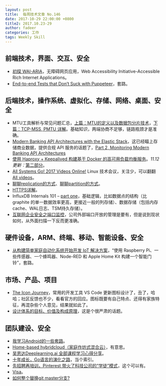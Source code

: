 ```yaml
---
layout: post
title:  每周技术文章 No.146
date: 2017-10-29 22:00:00 +0800
title2: 2017.10.23-29
author: fadeer
categories: 工作
tags: Weekly Skill
---
```


前端技术，界面、交互、安全
----
* [初探 WAI-ARIA](https://jdc.jd.com/archives/4767)，无障碍网页应用，Web Accessibility Initiative-Accessible Rich Internet Applications。
* [End-to-end Tests that Don’t Suck with Puppeteer](https://ropig.com/blog/end-end-tests-dont-suck-puppeteer/)，套路。

后端技术，操作系统、虚拟化、存储、网络、桌面、安全
----
* MTU工具解析与常见问题汇总，[上篇：MTU的定义以及数据包分片技术](http://gingerbeer.blog.51cto.com/625855/1970602)，[下篇：TCP-MSS, PMTU 详解](http://gingerbeer.blog.51cto.com/625855/1976737)。基础知识，两端协商不足够，链路瓶颈才是准确。
* [Modern Banking API Architectures with the Elastic Stack](https://www.elastic.co/blog/psd2-architectures-with-the-elastic-stack)，这已经瞄上存储商业数据，提供合规 API 服务的话题了，[Part 2, Monitoring Modern Banking API Architectures](https://www.elastic.co/blog/psd2-architectures-with-the-elastic-stack-part-ii)
* [使用 Haproxy + Keepalived 构建基于 Docker 的高可用负载均衡服务](https://blog.coding.net/blog/Haproxy&Keepalived)。*11.12 更新：*[第二部分](https://blog.coding.net/blog/Haproxy&Keepalived&docker)。
* [All Systems Go! 2017 Videos Online!](http://0pointer.net/blog/all-systems-go-2017-videos-online.html) Linux 技术会议，关注少，可以翻翻 [All videos](https://media.ccc.de/b/conferences/all_systems_go/2017)。
* [聊聊replication的方式](https://segmentfault.com/a/1190000011683059)、[聊聊partition的方式](https://segmentfault.com/a/1190000011704687)。
* [HTTPS详解](https://segmentfault.com/a/1190000011675421)。
* InfluxDB Internals 101 – [part one](https://www.influxdata.com/blog/influxdb-internals-101-part-one/)，基础逻辑，比如数据点的结构（比 graphite 的单一数据效率更高，更接近一般的列存储）、数据存储（包括内存cache、WAL日志、TSM持久存储）。
* [互联网企业安全之端口监控](https://tech.meituan.com/security_port_monitor.html)，公司外部端口开放的管理是要有，但是说到现状如何，从外面扫描一下反而更准确。

硬件设备，ARM、终端、移动、智能设备、安全
----
* [从构建简单家庭自动化系统开始开发 IoT 解决方案](https://www.ibm.com/developerworks/cn/iot/library/iot-lp101-get-started-develop-iot-home-automation/index.html)，“使用 Raspberry Pi、一些传感器、一个蜂鸣器、Node-RED 和 Apple Home Kit 构建一个智能门铃”，套路。

市场、产品、项目
----
* [The Icon Journey](https://code.visualstudio.com/blogs/2017/10/24/theicon)，常用的开发工具 VS Code 更新图标设计了，丑了，哈哈；社区反馈也不少，看看官方的回应。图标既要有自己特点、还得有家族特征，再混杂些个人意见，结果就如此了。
* [设计体系的目标、价值及构成原理](http://beforweb.com/node/941)，这是个很严肃的话题。

团队建设、安全
----
<!--preview-end-->
* [我学习Android的一些套路](http://droidyue.com/blog/2017/10/22/to-way-to-learning-android/)。
* [Home-based hybridcloud（家庭作坊式混合云）](https://blog.lofyer.org/home-based-hybridcloud%EF%BC%88%E5%AE%B6%E5%BA%AD%E4%BD%9C%E5%9D%8A%E5%BC%8F%E6%B7%B7%E5%90%88%E4%BA%91%EF%BC%89/)，有意思。
* [吴恩达Deeplearning.ai 全部课程学习心得分享](https://www.jiqizhixin.com/articles/2017-10-26-2)。
* [十年成长，Go语言的演化之路](http://tonybai.com/2017/10/24/go-evolution-for-ten-years-an-interview-by-osc/)，当个索引。
* [先招聘再培训，Pinterest 带火了科技公司的“学徒”模式](http://36kr.com/p/5098797.html)，这个可以有。
* [Visa](http://blog.kazaff.me/2017/10/25/visa/)。
* [如何整个替换git master分支?](http://colobu.com/2017/10/24/How-to-replace-master-branch-in-git/)

